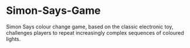 # Simon-Says-Game
Simon Says colour change game, based on the classic electronic toy, challenges players to repeat increasingly complex sequences of coloured lights.


